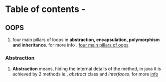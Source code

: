 # Table of contents  - 

## OOPS 
    
1. four main pillars of loops ie **abstraction, encapsulation, polymorphism and inheritance**. for more info ..[four main pillars of oops](https://www.geeksforgeeks.org/four-main-object-oriented-programming-concepts-of-java/)


### Abstraction

1. **Abstraction** means, hiding the internal details of the method, in java it is achieved by 2 methods ie , _abstract_ class and _interfaces_. for more [info](https://www.geeksforgeeks.org/abstract-classes-in-java/)

